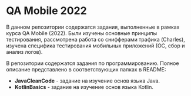 # QA Mobile 2022

В данном репозитории содержатся задания, выполненные в рамках курса QA Mobile (2022).
Были изучены основные принципы тестирования, рассмотрена работа со снифферами трафика (Charles), изучена специфика тестирования мобильных приложений (ОС, сбор и анализ логов).

В репозитории содержатся задания по программированию. Полное описание представлено в соответствующих папках в README:

- **JavaCleanCode** - задание на изучение основ языка Java.
- **KotlinBasics** - задание на изучение основ языка Kotlin.
